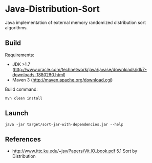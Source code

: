 Java-Distribution-Sort
======================

Java implementation of external memory randomized distribution sort algorithms.


Build
-----

Requirements:
  * JDK >1.7 (http://www.oracle.com/technetwork/java/javase/downloads/jdk7-downloads-1880260.html)
  * Maven 3 (http://maven.apache.org/download.cgi)

Build command:
```
mvn clean install
```

Launch
------

```
java -jar target/sort-jar-with-dependencies.jar --help
```
 References
 ----------
   * http://www.ittc.ku.edu/~jsv/Papers/Vit.IO_book.pdf 5.1 Sort by Distribution
 
